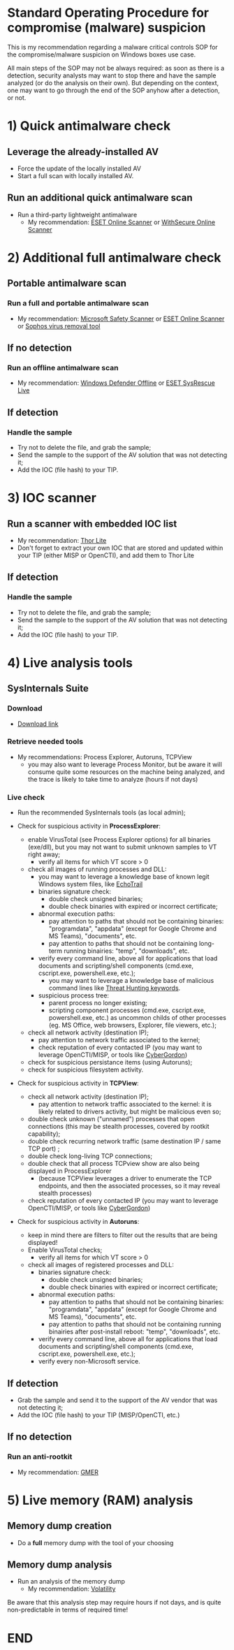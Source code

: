 # Standard Operating Procedure for compromise (malware) suspicion 

This is my recommendation regarding a malware critical controls SOP for the compromise/malware suspicion on Windows boxes use case.

All main steps of the SOP may not be always required: as soon as there is a detection, security analysts may want to stop there and have the sample analyzed (or do the analysis on their own). But depending on the context, one may want to go through the end of the SOP anyhow after a detection, or not. 

# 1) Quick antimalware check

## Leverage the already-installed AV
* Force the update of the locally installed AV
* Start a full scan with locally installed AV.

## Run an additional quick antimalware scan
* Run a third-party lightweight antimalware
   * My recommendation: [ESET Online Scanner](https://www.eset.com/int/download-utilities/) or [WithSecure Online Scanner](https://www.f-secure.com/en/online-scanner)


# 2) Additional full antimalware check

## Portable antimalware scan

### Run a full and portable antimalware scan

* My recommendation: [Microsoft Safety Scanner](https://learn.microsoft.com/en-us/microsoft-365/security/intelligence/safety-scanner-download?view=o365-worldwide) or [ESET Online Scanner](https://www.eset.com/fr/home/products/online-scanner/) or [Sophos virus removal tool](https://www.sophos.com/en-us/free-tools/virus-removal-tool)


## If no detection 

### Run an offline antimalware scan

* My recommendation: [Windows Defender Offline](https://support.microsoft.com/en-us/windows/help-protect-my-pc-with-microsoft-defender-offline-9306d528-64bf-4668-5b80-ff533f183d6c) or [ESET SysRescue Live](https://www.eset.com/int/download-utilities/)


## If detection

### Handle the sample
* Try not to delete the file, and grab the sample;
* Send the sample to the support of the AV solution that was not detecting it;
* Add the IOC (file hash) to your TIP.


# 3) IOC scanner

## Run a scanner with embedded IOC list

* My recommendation: [Thor Lite](https://www.nextron-systems.com/thor-lite/)
* Don't forget to extract your own IOC that are stored and updated within your TIP (either MISP or OpenCTI), and add them to Thor Lite

## If detection

### Handle the sample
* Try not to delete the file, and grab the sample;
* Send the sample to the support of the AV solution that was not detecting it;
* Add the IOC (file hash) to your TIP.

 

# 4) Live analysis tools

## SysInternals Suite

### Download
* [Download link](https://learn.microsoft.com/fr-fr/sysinternals/downloads/sysinternals-suite)

### Retrieve needed tools
* My recommendations: Process Explorer, Autoruns, TCPView
  * you may also want to leverage Process Monitor, but be aware it will consume quite some resources on the machine being analyzed, and the trace is likely to take time to analyze (hours if not days)

### Live check
* Run the recommended SysInternals tools (as local admin);
* Check for suspicious activity in **ProcessExplorer**:
   * enable VirusTotal (see Process Explorer options) for all binaries (exe/dll), but you may not want to submit unknown samples to VT right away;
     * verify all items for which VT score > 0
   * check all images of running processes and DLL:
     * you may want to leverage a knowledge base of known legit Windows system files, like [EchoTrail](https://www.echotrail.io/insights)
     * binaries signature check:
       * double check unsigned binaries;
       * double check binaries with expired or incorrect certificate;
     * abnormal execution paths:
       * pay attention to paths that should not be containing binaries: "programdata", "appdata" (except for Google Chrome and MS Teams), "documents",  etc.
       * pay attention to paths that should not be containing long-term running binairies: "temp", "downloads", etc.
     * verify every command line, above all for applications that load documents and scripting/shell components (cmd.exe, cscript.exe, powershell.exe, etc.);
       * you may want to leverage a knowledge base of malicious command lines like [Threat Hunting keywords](https://mthcht.github.io/ThreatHunting-Keywords/).
     * suspicious process tree:
       * parent process no longer existing;
       * scripting component processes (cmd.exe, cscript.exe, powershell.exe, etc.) as uncommon childs of other processes (eg. MS Office, web browsers, Explorer, file viewers, etc.);
   * check all network activity (destination IP);
     * pay attention to network traffic associated to the kernel;
     * check reputation of every contacted IP (you may want to leverage OpenCTI/MISP, or tools like [CyberGordon](https://cybergordon.com/))
   * check for suspicious persistance items (using Autoruns);
   * check for suspicious filesystem activity.
 
* Check for suspicious activity in **TCPView**:
   * check all network activity (destination IP);
     * pay attention to network traffic associated to the kernel: it is likely related to drivers activity, but might be malicious even so;
   * double check unknown ("unnamed") processes that open connections (this may be stealth processes, covered by rootkit capability);
   * double check recurring network traffic (same destination IP / same TCP port) ;
   * double check long-living TCP connections;
   * double check that all process TCPview show are also being displayed in ProcessExplorer
     * (because TCPView leverages a driver to enumerate the TCP endpoints, and then the associated processes, so it may reveal stealth processes)
   * check reputation of every contacted IP (you may want to leverage OpenCTI/MISP, or tools like [CyberGordon](https://cybergordon.com/))

* Check for suspicious activity in **Autoruns**:
  * keep in mind there are filters to filter out the results that are being displayed!
  * Enable VirusTotal checks;
    * verify all items for which VT score > 0
  * check all images of registered processes and DLL:
     * binaries signature check:
       * double check unsigned binaries;
       * double check binaries with expired or incorrect certificate;
     * abnormal execution paths:
       * pay attention to paths that should not be containing binaries: "programdata", "appdata" (except for Google Chrome and MS Teams), "documents",  etc.
       * pay attention to paths that should not be containing running binairies after post-install reboot: "temp", "downloads", etc.
     * verify every command line, above all for applications that load documents and scripting/shell components (cmd.exe, cscript.exe, powershell.exe, etc.);
     * verify every non-Microsoft service.


## If detection

* Grab the sample and send it to the support of the AV vendor that was not detecting it;
* Add the IOC (file hash) to your TIP (MISP/OpenCTI, etc.)


## If no detection

### Run an anti-rootkit
* My recommendation: [GMER](http://www.gmer.net/?m=0)


# 5) Live memory (RAM) analysis

## Memory dump creation

* Do a **full** memory dump with the tool of your choosing

## Memory dump analysis

* Run an analysis of the memory dump
  * My recommendation: [Volatility](https://github.com/volatilityfoundation/volatility)

Be aware that this analysis step may require hours if not days, and is quite non-predictable in terms of required time!


# END



   

